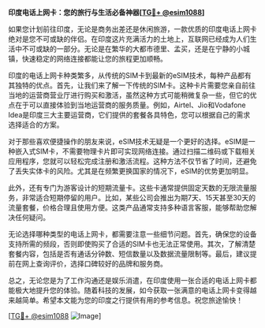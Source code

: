 **印度电话上网卡：您的旅行与生活必备神器[[TG💪+ @esim1088](https://t.me/s/esim1088)]**

如果您计划前往印度，无论是商务出差还是休闲旅游，一款优质的印度电话上网卡绝对是您不可或缺的伴侣。在印度这片充满活力的土地上，互联网已经成为人们生活中不可或缺的一部分。无论是在繁华的大都市德里、孟买，还是在宁静的小城镇，快速稳定的网络连接都能让您的旅程更加顺畅。

印度的电话上网卡种类繁多，从传统的SIM卡到最新的eSIM技术，每种产品都有其独特的优点。首先，让我们来了解一下传统的SIM卡。这种卡片需要您亲自前往当地的运营商营业厅进行购买和激活，虽然这种方式可能稍微复杂一些，但它的优点在于可以直接体验到当地运营商的服务质量。例如，Airtel、Jio和Vodafone Idea是印度三大主要运营商，它们提供的套餐各具特色，您可以根据自己的需求选择适合的方案。

对于那些喜欢便捷操作的朋友来说，eSIM技术无疑是一个更好的选择。eSIM是一种嵌入式SIM卡，不需要物理卡片即可实现网络连接。通过扫描二维码或下载相关应用程序，您就可以轻松完成注册和激活流程。这种方法不仅节省了时间，还避免了丢失实体卡的风险。尤其是在频繁更换国家的情况下，eSIM的优势更加明显。

此外，还有专门为游客设计的短期流量卡。这些卡通常提供固定天数的无限流量服务，非常适合短期停留的用户。比如，某些公司会推出为期7天、15天甚至30天的流量套餐，价格合理且使用方便。这类产品通常支持多种语言客服，能够帮助您解决任何疑问。

无论选择哪种类型的电话上网卡，都需要注意一些细节问题。首先，确保您的设备支持所需的频段，否则即使购买了合适的SIM卡也无法正常使用。其次，了解清楚套餐内容，包括是否有通话分钟数、短信数量以及数据流量限制等。最后，建议提前在网上查询评价，选择口碑较好的品牌和服务商。

总之，无论您是为了工作沟通还是娱乐消遣，在印度使用一张合适的电话上网卡都能极大地提升您的体验。随着科技的发展，如今获取一张满意的电话上网卡变得越来越简单。希望本文能为您的印度之行提供有用的参考信息。祝您旅途愉快！

[[TG💪+ @esim1088](https://t.me/s/esim1088) ![Image](https://i.postimg.cc/4NQfJmqS/Snipaste-2025-05-13-00-14-12.png)]
